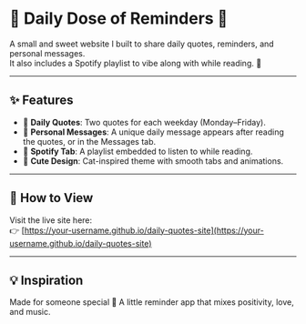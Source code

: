 # 💙 Daily Dose of Reminders 💙

A small and sweet website I built to share daily quotes, reminders, and personal messages.  
It also includes a Spotify playlist to vibe along with while reading. 🎵

---

## ✨ Features
- 📅 **Daily Quotes**: Two quotes for each weekday (Monday–Friday).  
- 💌 **Personal Messages**: A unique daily message appears after reading the quotes, or in the Messages tab.  
- 🎵 **Spotify Tab**: A playlist embedded to listen to while reading.  
- 🐾 **Cute Design**: Cat-inspired theme with smooth tabs and animations.  

---

## 🚀 How to View
Visit the live site here:  
👉 [https://your-username.github.io/daily-quotes-site](https://your-username.github.io/daily-quotes-site)  
 
---

## 💡 Inspiration
Made for someone special 💙 A little reminder app that mixes positivity, love, and music.  

